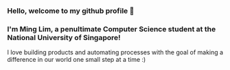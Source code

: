 ### Hello, welcome to my github profile 👋 
### I'm Ming Lim, a penultimate Computer Science student at the National University of Singapore!

I love building products and automating processes with the goal of making a difference in our world one small step at a time :)
<!--
**Avalionnet/Avalionnet** is a ✨ _special_ ✨ repository because its `README.md` (this file) appears on your GitHub profile. 

- 🔭 I’m currently working on life
- 🌱 I’m currently learning ...
- 👯 I’m looking to collaborate on ...
- 🤔 I’m looking for help with ...
- 💬 Ask me about ...
- 📫 How to reach me: ...
- ⚡ Fun fact: ...
-->
